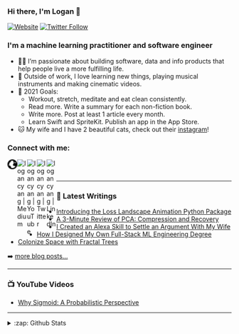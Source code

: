 ### Hi there, I'm Logan 👋

[![Website](https://img.shields.io/website?label=logancyang.com&style=for-the-badge&url=https%3A%2F%2Flogancyang.com)](https://logancyang.com)
[![Twitter Follow](https://img.shields.io/twitter/follow/logancyang?color=1DA1F2&logo=twitter&style=for-the-badge)](https://twitter.com/intent/follow?original_referer=https%3A%2F%2Fgithub.com%2Flogancyang&screen_name=logancyang)

### I'm a machine learning practitioner and software engineer

- 👨‍💻 I’m passionate about building software, data and info products that help people live a more fulfilling life.
- 🎻 Outside of work, I love learning new things, playing musical instruments and making cinematic videos.
- 🥅 2021 Goals:
  - Workout, stretch, meditate and eat clean consistently.
  - Read more. Write a summary for each non-fiction book.
  - Write more. Post at least 1 article every month.
  - Learn Swift and SpriteKit. Publish an app in the App Store.
- 🐱 My wife and I have 2 beautiful cats, check out their [instagram](https://www.instagram.com/lulu_dover)!


### Connect with me:

[<img align="left" alt="logancyang.com" width="22px" src="https://raw.githubusercontent.com/iconic/open-iconic/master/svg/globe.svg" />][website]
[<img align="left" alt="logancyang | Medium" width="22px" src="https://cdn.jsdelivr.net/npm/simple-icons@v3/icons/medium.svg" />][medium]
[<img align="left" alt="logancyang | YouTube" width="22px" src="https://cdn.jsdelivr.net/npm/simple-icons@v3/icons/youtube.svg" />][youtube]
[<img align="left" alt="logancyang | Twitter" width="22px" src="https://cdn.jsdelivr.net/npm/simple-icons@v3/icons/twitter.svg" />][twitter]
[<img align="left" alt="logancyang | LinkedIn" width="22px" src="https://cdn.jsdelivr.net/npm/simple-icons@v3/icons/linkedin.svg" />][linkedin]

<br />
<br />

---

### 📕 Latest Writings

<!-- BLOG-POST-LIST:START -->
- [Introducing the Loss Landscape Animation Python Package](https://towardsdatascience.com/introducing-the-loss-landscape-animation-python-package-2bf091a68734?source=rss-59aa671cf125------2)
- [A 3-Minute Review of PCA: Compression and Recovery](https://towardsdatascience.com/a-3-minute-review-of-pca-compression-and-recovery-38bb510a8637?source=rss-59aa671cf125------2)
- [I Created an Alexa Skill to Settle an Argument With My Wife](https://medium.com/swlh/i-created-an-alexa-skill-to-settle-an-argument-with-my-wife-410fbcb6a45a?source=rss-59aa671cf125------2)
- [How I Designed My Own Full-Stack ML Engineering Degree](https://towardsdatascience.com/how-i-designed-my-own-full-stack-ml-engineering-degree-297a31e3a3b2?source=rss-59aa671cf125------2)
- [Colonize Space with Fractal Trees](https://levelup.gitconnected.com/colonize-space-with-fractal-trees-ecd6cbb6e78c?source=rss-59aa671cf125------2)
<!-- BLOG-POST-LIST:END -->

➡️ [more blog posts...][medium]

---

### 📺 YouTube Videos

- [Why Sigmoid: A Probabilistic Perspective](https://youtu.be/oxGC9LLY6ZQ)

---

<details>
  <summary>:zap: Github Stats</summary>

  <img align="left" alt="logancyang's Github Stats" src="https://github-readme-stats.vercel.app/api?username=logancyang&show_icons=true&hide_border=true" />

</details>

[website]: https://logancyang.com
[twitter]: https://twitter.com/logancyang
[youtube]: https://www.youtube.com/channel/UCpMb6BBLE17hnIbNA7ew3MA
[linkedin]: https://linkedin.com/in/loganyang
[medium]: https://medium.com/@loganyang
